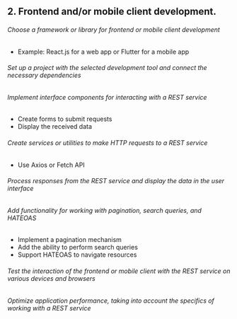 
## 2. Frontend and/or mobile client development.

###### Choose a framework or library for frontend or mobile client development
  - Example: React.js for a web app or Flutter for a mobile app

###### Set up a project with the selected development tool and connect the necessary dependencies

###### Implement interface components for interacting with a REST service
  - Create forms to submit requests
  - Display the received data

###### Create services or utilities to make HTTP requests to a REST service
  - Use Axios or Fetch API

###### Process responses from the REST service and display the data in the user interface

###### Add functionality for working with pagination, search queries, and HATEOAS
  - Implement a pagination mechanism
  - Add the ability to perform search queries
  - Support HATEOAS to navigate resources

###### Test the interaction of the frontend or mobile client with the REST service on various devices and browsers

###### Optimize application performance, taking into account the specifics of working with a REST service
